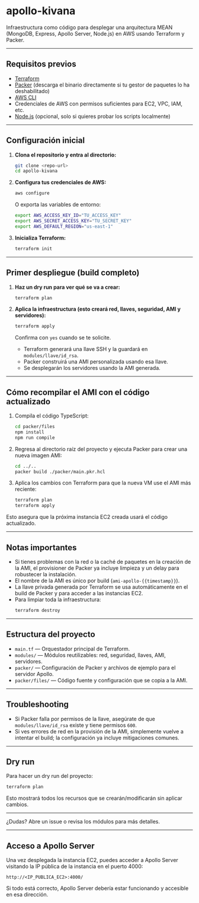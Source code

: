 # apollo-kivana

Infraestructura como código para desplegar una arquitectura MEAN (MongoDB, Express, Apollo Server, Node.js) en AWS usando Terraform y Packer.

---

## Requisitos previos

- [Terraform](https://www.terraform.io/downloads)
- [Packer](https://developer.hashicorp.com/packer/downloads) (descarga el binario directamente si tu gestor de paquetes lo ha deshabilitado)
- [AWS CLI](https://docs.aws.amazon.com/cli/latest/userguide/getting-started-install.html)
- Credenciales de AWS con permisos suficientes para EC2, VPC, IAM, etc.
- [Node.js](https://nodejs.org/) (opcional, solo si quieres probar los scripts localmente)

---

## Configuración inicial

1. **Clona el repositorio y entra al directorio:**
   ```sh
   git clone <repo-url>
   cd apollo-kivana
   ```

2. **Configura tus credenciales de AWS:**
   ```sh
   aws configure
   ```
   O exporta las variables de entorno:
   ```sh
   export AWS_ACCESS_KEY_ID="TU_ACCESS_KEY"
   export AWS_SECRET_ACCESS_KEY="TU_SECRET_KEY"
   export AWS_DEFAULT_REGION="us-east-1"
   ```

3. **Inicializa Terraform:**
   ```sh
   terraform init
   ```

---

## Primer despliegue (build completo)

1. **Haz un dry run para ver qué se va a crear:**
   ```sh
   terraform plan
   ```

2. **Aplica la infraestructura (esto creará red, llaves, seguridad, AMI y servidores):**
   ```sh
   terraform apply
   ```
   Confirma con `yes` cuando se te solicite.

   - Terraform generará una llave SSH y la guardará en `modules/llave/id_rsa`.
   - Packer construirá una AMI personalizada usando esa llave.
   - Se desplegarán los servidores usando la AMI generada.

---

## Cómo recompilar el AMI con el código actualizado

1. Compila el código TypeScript:
   ```sh
   cd packer/files
   npm install
   npm run compile
   ```

2. Regresa al directorio raíz del proyecto y ejecuta Packer para crear una nueva imagen AMI:
   ```sh
   cd ../..
   packer build ./packer/main.pkr.hcl
   ```

3. Aplica los cambios con Terraform para que la nueva VM use el AMI más reciente:
   ```sh
   terraform plan
   terraform apply
   ```

Esto asegura que la próxima instancia EC2 creada usará el código actualizado.

---

## Notas importantes

- Si tienes problemas con la red o la caché de paquetes en la creación de la AMI, el provisioner de Packer ya incluye limpieza y un delay para robustecer la instalación.
- El nombre de la AMI es único por build (`ami-apollo-{{timestamp}}`).
- La llave privada generada por Terraform se usa automáticamente en el build de Packer y para acceder a las instancias EC2.
- Para limpiar toda la infraestructura:
  ```sh
  terraform destroy
  ```

---

## Estructura del proyecto

- `main.tf` — Orquestador principal de Terraform.
- `modules/` — Módulos reutilizables: red, seguridad, llaves, AMI, servidores.
- `packer/` — Configuración de Packer y archivos de ejemplo para el servidor Apollo.
- `packer/files/` — Código fuente y configuración que se copia a la AMI.

---

## Troubleshooting

- Si Packer falla por permisos de la llave, asegúrate de que `modules/llave/id_rsa` existe y tiene permisos `600`.
- Si ves errores de red en la provisión de la AMI, simplemente vuelve a intentar el build; la configuración ya incluye mitigaciones comunes.

---

## Dry run

Para hacer un dry run del proyecto:
```sh
terraform plan
```
Esto mostrará todos los recursos que se crearán/modificarán sin aplicar cambios.

---

¿Dudas? Abre un issue o revisa los módulos para más detalles.

---

## Acceso a Apollo Server

Una vez desplegada la instancia EC2, puedes acceder a Apollo Server visitando la IP pública de la instancia en el puerto 4000:

```
http://<IP_PUBLICA_EC2>:4000/
```

Si todo está correcto, Apollo Server debería estar funcionando y accesible en esa dirección.
